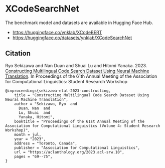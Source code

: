# XCodeSearchNet

The benchmark model and datasets are available in Hugging Face Hub.
- https://huggingface.co/ynklab/XCodeBERT
- https://huggingface.co/datasets/ynklab/XCodeSearchNet

## Citation
Ryo Sekizawa and Nan Duan and Shuai Lu and Hitomi Yanaka. 2023. [Constructing Multilingual Code Search Dataset Using Neural Machine Translation](https://aclanthology.org/2023.acl-srw.10/). In Proceedings of the 61th Annual Meeting of the Association for Computational Linguistics: Student Research Workshop

```
@inproceedings{sekizawa-etal-2023-constructing,
    title = "Constructing Multilingual Code Search Dataset Using Neural Machine Translation",
    author = "Sekizawa, Ryo  and
      Duan, Nan  and
      Lu, Shuai  and
      Yanaka, Hitomi",
    booktitle = "Proceedings of the 61st Annual Meeting of the Association for Computational Linguistics (Volume 4: Student Research Workshop)",
    month = jul,
    year = "2023",
    address = "Toronto, Canada",
    publisher = "Association for Computational Linguistics",
    url = "https://aclanthology.org/2023.acl-srw.10",
    pages = "69--75",
}
```

